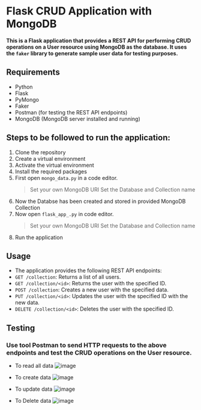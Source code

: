 # Flask CRUD Application with MongoDB
**This is a Flask application that provides a REST API for performing CRUD operations on a User resource using MongoDB as the database. 
It uses the `faker` library to generate sample user data for testing purposes.**

## Requirements

- Python 
- Flask
- PyMongo
- Faker
- Postman (for testing the REST API endpoints)
- MongoDB (MongoDB server installed and running)

## Steps to be followed to run the application:
1. Clone the repository
2. Create a virtual environment
3. Activate the virtual environment
4. Install the required packages
5. First open `mongo_data.py` in a code editor.
   > Set your own MongoDB URI
   > Set the Database and Collection name
6. Now the Databse has been created and stored in provided MongoDB Collection
7. Now open `flask_app_.py` in code editor.
   > Set your own MongoDB URI
   > Set the Database and Collection name
8. Run the application


## Usage

- The application provides the following REST API endpoints:
- `GET /collection`: Returns a list of all users.
- `GET /collection/<id>`: Returns the user with the specified ID.
- `POST /collection`: Creates a new user with the specified data.
- `PUT /collection/<id>`: Updates the user with the specified ID with the new data.
- `DELETE /collection/<id>`: Deletes the user with the specified ID.

## Testing 
### Use tool Postman to send HTTP requests to the above endpoints and test the CRUD operations on the User resource.
- To read all data
   ![image](https://github.com/Ayushyadav04/Flask-MongoDB-Application/assets/113254994/1027d6de-6421-4c66-8846-116371b71388)

-  To create data
   ![image](https://github.com/Ayushyadav04/Flask-MongoDB-Application/assets/113254994/7783c74d-2f85-41df-8819-3e393c4b13cd)

-  To update data
   ![image](https://github.com/Ayushyadav04/Flask-MongoDB-Application/assets/113254994/6bc6f30b-d25e-4011-a74f-c6980e26b133)

-  To Delete data
   ![image](https://github.com/Ayushyadav04/Flask-MongoDB-Application/assets/113254994/3a422d83-8709-4a81-b35d-0468e5a371fe)



